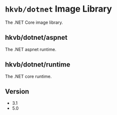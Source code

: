 # `hkvb/dotnet` Image Library

The .NET Core image library.

## hkvb/dotnet/aspnet

The .NET aspnet runtime.

## hkvb/dotnet/runtime

The .NET core runtime.


## Version

* 3.1
* 5.0  
